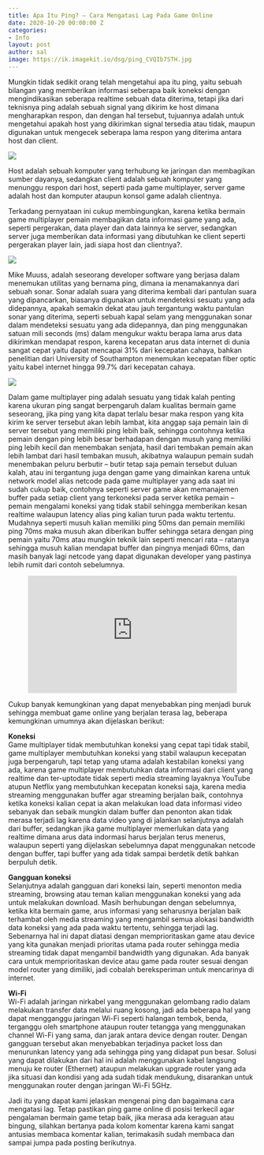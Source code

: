 ```yaml
---
title: Apa Itu Ping? – Cara Mengatasi Lag Pada Game Online
date: 2020-10-20 00:00:00 Z
categories:
- Info
layout: post
author: sal
image: https://ik.imagekit.io/dsg/ping_CVQIb7STH.jpg
---
```


Mungkin tidak sedikit orang telah mengetahui apa itu ping, yaitu sebuah bilangan yang memberikan informasi seberapa baik koneksi dengan mengindikasikan seberapa realtime sebuah data diterima, tetapi jika dari teknisnya ping adalah sebuah signal yang dikirim ke host dimana mengharapkan respon, dan dengan hal tersebut, tujuannya adalah untuk mengetahui apakah host yang dikirimkan signal tersedia atau tidak, maupun digunakan untuk mengecek seberapa lama respon yang diterima antara host dan client.

![](https://ik.imagekit.io/dsg/ping-cmd_FFR78Zd7H.jpg)

Host adalah sebuah komputer yang terhubung ke jaringan dan membagikan sumber dayanya, sedangkan client adalah sebuah komputer yang menunggu respon dari host, seperti pada game multiplayer, server game adalah host dan komputer ataupun konsol game adalah clientnya.

Terkadang pernyataan ini cukup membingungkan, karena ketika bermain game multiplayer pemain membagikan data informasi game yang ada, seperti pergerakan, data player dan data lainnya ke server, sedangkan server juga memberikan data informasi yang dibutuhkan ke client seperti pergerakan player lain, jadi siapa host dan clientnya?.

![](https://ik.imagekit.io/dsg/Mike_Muuss_bmr7uumc4.jpg)

Mike Muuss, adalah seseorang developer software yang berjasa dalam menemukan utilitas yang bernama ping, dimana ia menamakannya dari sebuah sonar. Sonar adalah suara yang diterima kembali dari pantulan suara yang dipancarkan, biasanya digunakan untuk mendeteksi sesuatu yang ada didepannya, apakah semakin dekat atau jauh tergantung waktu pantulan sonar yang diterima, seperti sebuah kapal selam yang menggunakan sonar dalam mendeteksi sesuatu yang ada didepannya, dan ping menggunakan satuan mili seconds (ms) dalam mengukur waktu berapa lama arus data dikirimkan mendapat respon, karena kecepatan arus data internet di dunia sangat cepat yaitu dapat mencapai 31% dari kecepatan cahaya, bahkan penelitian dari University of Southampton menemukan kecepatan fiber optic yaitu kabel internet hingga 99.7% dari kecepatan cahaya.

![](https://ik.imagekit.io/dsg/ping_Au7-P39va.jpg)

Dalam game multiplayer ping adalah sesuatu yang tidak kalah penting karena ukuran ping sangat berpengaruh dalam kualitas bermain game seseorang, jika ping yang kita dapat terlalu besar maka respon yang kita kirim ke server tersebut akan lebih lambat, kita anggap saja pemain lain di server tersebut yang memiliki ping lebih baik, sehingga contohnya ketika pemain dengan ping lebih besar berhadapan dengan musuh yang memiliki ping lebih kecil dan menembakan senjata, hasil dari tembakan pemain akan lebih lambat dari hasil tembakan musuh, akibatnya walaupun pemain sudah menembakan peluru berbutir – butir tetap saja pemain tersebut duluan kalah, atau ini tergantung juga dengan game yang dimainkan karena untuk network model alias netcode pada game multiplayer yang ada saat ini sudah cukup baik, contohnya seperti server game akan memanajemen buffer pada setiap client yang terkoneksi pada server ketika pemain – pemain mengalami koneksi yang tidak stabil sehingga memberikan kesan realtime walaupun latency alias ping kalian turun pada waktu tertentu. Mudahnya seperti musuh kalian memiliki ping 50ms dan pemain memiliki ping 70ms maka musuh akan diberikan buffer sehingga setara dengan ping pemain yaitu 70ms atau mungkin teknik lain seperti mencari rata – ratanya sehingga musuh kalian mendapat buffer dan pingnya menjadi 60ms, dan masih banyak lagi netcode yang dapat digunakan developer yang pastinya lebih rumit dari contoh sebelumnya.

<figure class="video_container">
<div style="overflow:hidden;padding-top:56.25%;position:relative;">
<iframe style="border:0;height:100%;left:0;position:absolute;top:0;width:100%;" src="https://www.youtube.com/embed/xaM4cvbAxk8" frameborder="0" allowfullscreen="true"> </iframe>
</div>
</figure>

Cukup banyak kemungkinan yang dapat menyebabkan ping menjadi buruk sehingga membuat game online yang berjalan terasa lag, beberapa kemungkinan umumnya akan dijelaskan berikut:

**Koneksi**  
Game multiplayer tidak membutuhkan koneksi yang cepat tapi tidak stabil, game multiplayer membutuhkan koneksi yang stabil walaupun kecepatan juga berpengaruh, tapi tetap yang utama adalah kestabilan koneksi yang ada, karena game multiplayer membutuhkan data informasi dari client yang realtime dan ter-uptodate tidak seperti media streaming layaknya YouTube atupun Netflix yang membutuhkan kecepatan koneksi saja, karena media streaming menggunakan buffer agar streaming berjalan baik, contohnya ketika koneksi kalian cepat ia akan melakukan load data informasi video sebanyak dan sebaik mungkin dalam buffer dan penonton akan tidak merasa terjadi lag karena data video yang di jalankan selanjutnya adalah dari buffer, sedangkan jika game multiplayer memerlukan data yang realtime dimana arus data indormasi harus berjalan terus menerus, walaupun seperti yang dijelaskan sebelumnya dapat menggunakan netcode dengan buffer, tapi buffer yang ada tidak sampai berdetik detik bahkan berpuluh detik.

**Gangguan koneksi**  
Selanjutnya adalah gangguan dari koneksi lain, seperti menonton media streaming, browsing atau teman kalian menggunakan koneksi yang ada untuk melakukan download. Masih berhubungan dengan sebelumnya, ketika kita bermain game, arus informasi yang seharusnya berjalan baik terhambat oleh media streaming yang mengambil semua alokasi bandwidth data koneksi yang ada pada waktu tertentu, sehingga terjadi lag. Sebenarnya hal ini dapat diatasi dengan memprioritaskan game atau device yang kita gunakan menjadi prioritas utama pada router sehingga media streaming tidak dapat mengambil bandwidth yang digunakan. Ada banyak cara untuk memprioritaskan device atau game pada router sesuai dengan model router yang dimiliki, jadi cobalah bereksperiman untuk mencarinya di internet.

**Wi-Fi**  
Wi-Fi adalah jaringan nirkabel yang menggunakan gelombang radio dalam melakukan transfer data melalui ruang kosong, jadi ada beberapa hal yang dapat mengganggu jaringan Wi-Fi seperti halangan tembok, benda, terganggu oleh smartphone ataupun router tetangga yang menggunakan channel Wi-Fi yang sama, dan jarak antara device dengan router. Dengan gangguan tersebut akan menyebabkan terjadinya packet loss dan menurunkan latency yang ada sehingga ping yang didapat pun besar. Solusi yang dapat dilakukan dari hal ini adalah menggunakan kabel langsung menuju ke router (Ethernet) ataupun melakukan upgrade router yang ada jika situasi dan kondisi yang ada sudah tidak mendukung, disarankan untuk menggunakan router dengan jaringan Wi-Fi 5GHz.

Jadi itu yang dapat kami jelaskan mengenai ping dan bagaimana cara mengatasi lag. Tetap pastikan ping game online di posisi terkecil agar pengalaman bermain game tetap baik, jika merasa ada keraguan atau bingung, silahkan bertanya pada kolom komentar karena kami sangat antusias membaca komentar kalian, terimakasih sudah membaca dan sampai jumpa pada posting berikutnya.